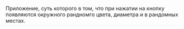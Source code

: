Приложение, суть которого в том, что при нажатии на кнопку появляются окружного рандномго цвета, диаметра и в рандомных местах.
